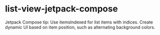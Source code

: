 # list-view-jetpack-compose

Jetpack Compose tip:
Use itemsIndexed for list items with indices.
Create dynamic UI based on item position, such as alternating background colors.
